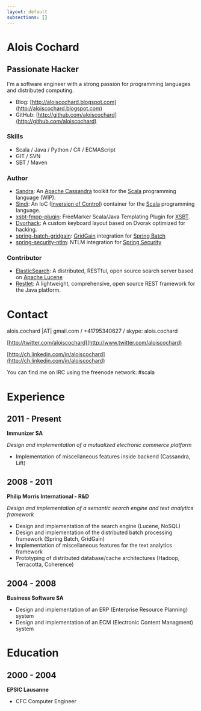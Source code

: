 ```yaml
---
layout: default
subsections: []
---
```


# Alois Cochard

## Passionate Hacker

I'm a software engineer with a strong passion for programming languages and distributed computing.


* Blog: [http://aloiscochard.blogspot.com](http://aloiscochard.blogspot.com)
* GitHub: [http://github.com/aloiscochard](http://github.com/aloiscochard)

### Skills
* Scala / Java / Python / C# / ECMAScript
* GIT / SVN
* SBT / Maven

### Author
* [Sandra](http://github.com/aloiscochard/sandra/): An [Apache Cassandra](http://cassandra.apache.org) toolkit for the [Scala](http://www.scala-lang.org) programming language (WIP).
* [Sindi](http://aloiscochard.github.com/sindi/): An IoC ([Inversion of Control](http://martinfowler.com/articles/injection.html)) container for the [Scala](http://www.scala-lang.org) programming language.
* [xsbt-fmpp-plugin](https://github.com/aloiscochard/xsbt-fmpp-plugin): FreeMarker Scala/Java Templating Plugin for [XSBT](https://github.com/harrah/xsbt). 
* [Dvorhack](http://github.com/aloiscochard/dvorhack/): A custom keyboard layout based on Dvorak optimized for hacking.
* [spring-batch-gridgain](https://github.com/aloiscochard/spring-batch-integration-gridgain): [GridGain](http://www.gridgain.com/) integration for [Spring Batch](http://static.springsource.org/spring-batch/)
* [spring-security-ntlm](https://github.com/aloiscochard/spring-security-ntlm): NTLM integration for [Spring Security](http://static.springsource.org/spring-security/site/)

### Contributor
* [ElasticSearch](https://github.com/aloiscochard/elasticsearch-osem): A distributed, RESTful, open source search server based on [Apache Lucene](https://en.wikipedia.org/wiki/Apache_Lucene)
* [Restlet](http://www.restlet.org/): A lightweight, comprehensive, open source REST framework for the Java platform.

# Contact

alois.cochard |AT| gmail.com / +41795340627 / skype: alois.cochard

[http://twitter.com/aloiscochard](http://www.twitter.com/aloiscochard)

[http://ch.linkedin.com/in/aloiscochard](http://ch.linkedin.com/in/aloiscochard)

You can find me on IRC using the freenode network: #scala

# Experience

## 2011 - Present
**Immunizer SA**

_Design and implementation of a mutualized electronic commerce platform_

* Implementation of miscellaneous features inside backend (Cassandra, Lift)

## 2008 - 2011
**Philip Morris International - R&D**

_Design and implementation of a semantic search engine and text analytics framework_
* Design and implementation of the search engine (Lucene, NoSQL) 
* Design and implementation of the distributed batch processing framework (Spring Batch, GridGain)
* Implementation of miscellaneous features for the text analytics framework
* Prototyping of distributed database/cache architectures (Hadoop, Terracotta, Coherence)

## 2004 - 2008
**Business Software SA**
* Design and implementation of an ERP (Enterprise Resource Planning) system
* Design and implementation of an ECM (Electronic Content Managment) system

# Education

## 2000 - 2004
**EPSIC Lausanne**

* CFC Computer Engineer
